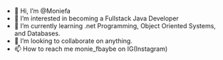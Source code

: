- 👋 Hi, I’m @Moniefa
- 👀 I’m interested in becoming a Fullstack Java Developer
- 🌱 I’m currently learning .net Programming, Object Oriented Systems, and Databases.
- 💞️ I’m looking to collaborate on anything. 
- 📫 How to reach me monie_fbaybe on IG(Instagram)

<!---
Moniefa/Moniefa is a ✨ Software Developer ✨ repository because its `README.md` (this file) appears on your GitHub profile.
You can click the Preview link to take a look at your changes.
--->
